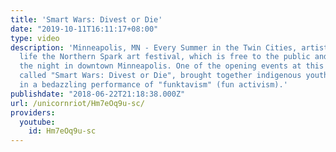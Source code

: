 ```yaml
---
title: 'Smart Wars: Divest or Die'
date: "2019-10-11T16:11:17+08:00"
type: video
description: 'Minneapolis, MN - Every Summer in the Twin Cities, artists bring to
  life the Northern Spark art festival, which is free to the public and lasts throughout
  the night in downtown Minneapolis. One of the opening events at this years festival,
  called "Smart Wars: Divest or Die", brought together indigenous youth and artists
  in a bedazzling performance of "funktavism" (fun activism).'
publishdate: "2018-06-22T21:18:38.000Z"
url: /unicornriot/Hm7eOq9u-sc/
providers:
  youtube:
    id: Hm7eOq9u-sc
---
```

